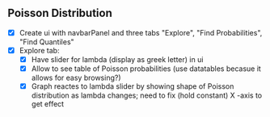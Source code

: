 ## Poisson Distribution

* [x] Create ui with navbarPanel and three tabs "Explore", "Find Probabilities", "Find Quantiles"
* [x] Explore tab: 
  * [x] Have slider for lambda (display as greek letter) in ui
  * [x] Allow to see table of Poisson probabilities (use datatables becasue it allows for easy browsing?)
  * [x] Graph reactes to lambda slider by showing shape of Poisson distribution as lambda changes; need to fix (hold constant) X -axis to get effect
